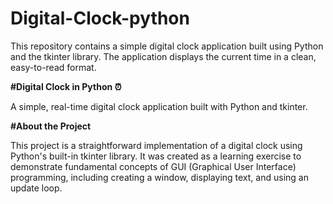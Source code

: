 # Digital-Clock-python
This repository contains a simple digital clock application built using Python and the tkinter library. The application displays the current time in a clean, easy-to-read format.

**#Digital Clock in Python ⏰**

A simple, real-time digital clock application built with Python and tkinter.

**#About the Project**

This project is a straightforward implementation of a digital clock using Python's built-in tkinter library. It was created as a learning exercise to demonstrate fundamental concepts of GUI (Graphical User Interface) programming, including creating a window, displaying text, and using an update loop.
